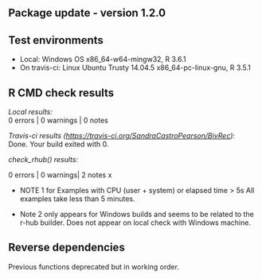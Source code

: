 ## Package update - version 1.2.0

## Test environments
* Local: Windows OS  x86_64-w64-mingw32, R 3.6.1
* On travis-ci: Linux Ubuntu Trusty 14.04.5 x86_64-pc-linux-gnu, R 3.5.1

## R CMD check results

*Local results:*   
0 errors | 0 warnings | 0 notes  

*Travis-ci results (https://travis-ci.org/SandraCastroPearson/BivRec):*   
Done. Your build exited with 0.

*check_rhub() results:*

0 errors | 0 warnings| 2 notes x

- NOTE 1 for Examples with CPU (user + system) or elapsed time > 5s
  All examples take less than 5 minutes.
  
- Note 2 only appears for Windows builds and seems to be related to the r-hub builder. Does not appear on local check with Windows machine.

## Reverse dependencies
Previous functions deprecated but in working order.
